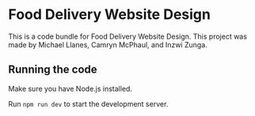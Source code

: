 
  # Food Delivery Website Design

  This is a code bundle for Food Delivery Website Design. This project was made by Michael Llanes, Camryn McPhaul, and Inzwi Zunga.

  ## Running the code

  Make sure you have Node.js installed.

  Run `npm run dev` to start the development server.